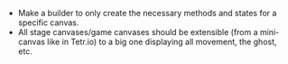 -   Make a builder to only create the necessary methods and states for a specific canvas.
-   All stage canvases/game canvases should be extensible (from a mini-canvas like in Tetr.io) to a big one displaying all movement, the ghost, etc.
